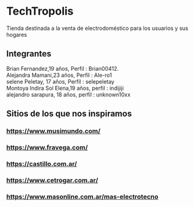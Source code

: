 
# TechTropolis
Tienda destinada a la venta de electrodoméstico para los usuarios y sus hogares 

## Integrantes
Brian Fernandez,19 años, Perfil : Brian00412.  
Alejandra Mamani,23 años, Perfil : Ale-ro1  
selene Peletay, 17 años, Perfil : selepeletay  
Montoya Indira Sol Elena,19 años, perfil : indijiji  
alejandro sarapura, 18 años, perfil : unknown10xx  

## Sitios de los que nos inspiramos
### https://www.musimundo.com/
### https://www.fravega.com/
### https://castillo.com.ar/
### https://www.cetrogar.com.ar/
### https://www.masonline.com.ar/mas-electrotecno
